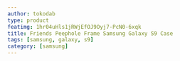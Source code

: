 ```yaml
---
author: tokodab
type: product
featimg: 1hr04uHls1jRWjEfOJ9Oyj7-PcN0-6xqk
title: Friends Peephole Frame Samsung Galaxy S9 Case
tags: [samsung, galaxy, s9]
category: [samsung]
---
```

